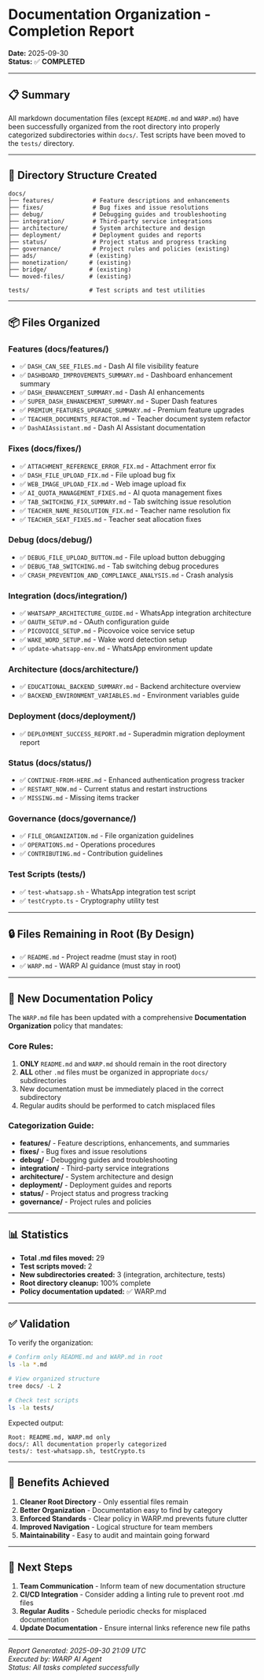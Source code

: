 # Documentation Organization - Completion Report

**Date:** 2025-09-30  
**Status:** ✅ **COMPLETED**

---

## 📋 Summary

All markdown documentation files (except `README.md` and `WARP.md`) have been successfully organized from the root directory into properly categorized subdirectories within `docs/`. Test scripts have been moved to the `tests/` directory.

---

## 📁 Directory Structure Created

```
docs/
├── features/           # Feature descriptions and enhancements
├── fixes/              # Bug fixes and issue resolutions
├── debug/              # Debugging guides and troubleshooting
├── integration/        # Third-party service integrations
├── architecture/       # System architecture and design
├── deployment/         # Deployment guides and reports
├── status/             # Project status and progress tracking
├── governance/         # Project rules and policies (existing)
├── ads/               # (existing)
├── monetization/      # (existing)
├── bridge/            # (existing)
└── moved-files/       # (existing)

tests/                 # Test scripts and test utilities
```

---

## 📦 Files Organized

### Features (docs/features/)
- ✅ `DASH_CAN_SEE_FILES.md` - Dash AI file visibility feature
- ✅ `DASHBOARD_IMPROVEMENTS_SUMMARY.md` - Dashboard enhancement summary
- ✅ `DASH_ENHANCEMENT_SUMMARY.md` - Dash AI enhancements
- ✅ `SUPER_DASH_ENHANCEMENT_SUMMARY.md` - Super Dash features
- ✅ `PREMIUM_FEATURES_UPGRADE_SUMMARY.md` - Premium feature upgrades
- ✅ `TEACHER_DOCUMENTS_REFACTOR.md` - Teacher document system refactor
- ✅ `DashAIAssistant.md` - Dash AI Assistant documentation

### Fixes (docs/fixes/)
- ✅ `ATTACHMENT_REFERENCE_ERROR_FIX.md` - Attachment error fix
- ✅ `DASH_FILE_UPLOAD_FIX.md` - File upload bug fix
- ✅ `WEB_IMAGE_UPLOAD_FIX.md` - Web image upload fix
- ✅ `AI_QUOTA_MANAGEMENT_FIXES.md` - AI quota management fixes
- ✅ `TAB_SWITCHING_FIX_SUMMARY.md` - Tab switching issue resolution
- ✅ `TEACHER_NAME_RESOLUTION_FIX.md` - Teacher name resolution fix
- ✅ `TEACHER_SEAT_FIXES.md` - Teacher seat allocation fixes

### Debug (docs/debug/)
- ✅ `DEBUG_FILE_UPLOAD_BUTTON.md` - File upload button debugging
- ✅ `DEBUG_TAB_SWITCHING.md` - Tab switching debug procedures
- ✅ `CRASH_PREVENTION_AND_COMPLIANCE_ANALYSIS.md` - Crash analysis

### Integration (docs/integration/)
- ✅ `WHATSAPP_ARCHITECTURE_GUIDE.md` - WhatsApp integration architecture
- ✅ `OAUTH_SETUP.md` - OAuth configuration guide
- ✅ `PICOVOICE_SETUP.md` - Picovoice voice service setup
- ✅ `WAKE_WORD_SETUP.md` - Wake word detection setup
- ✅ `update-whatsapp-env.md` - WhatsApp environment update

### Architecture (docs/architecture/)
- ✅ `EDUCATIONAL_BACKEND_SUMMARY.md` - Backend architecture overview
- ✅ `BACKEND_ENVIRONMENT_VARIABLES.md` - Environment variables guide

### Deployment (docs/deployment/)
- ✅ `DEPLOYMENT_SUCCESS_REPORT.md` - Superadmin migration deployment report

### Status (docs/status/)
- ✅ `CONTINUE-FROM-HERE.md` - Enhanced authentication progress tracker
- ✅ `RESTART_NOW.md` - Current status and restart instructions
- ✅ `MISSING.md` - Missing items tracker

### Governance (docs/governance/)
- ✅ `FILE_ORGANIZATION.md` - File organization guidelines
- ✅ `OPERATIONS.md` - Operations procedures
- ✅ `CONTRIBUTING.md` - Contribution guidelines

### Test Scripts (tests/)
- ✅ `test-whatsapp.sh` - WhatsApp integration test script
- ✅ `testCrypto.ts` - Cryptography utility test

---

## 🔒 Files Remaining in Root (By Design)

- ✅ `README.md` - Project readme (must stay in root)
- ✅ `WARP.md` - WARP AI guidance (must stay in root)

---

## 📜 New Documentation Policy

The `WARP.md` file has been updated with a comprehensive **Documentation Organization** policy that mandates:

### Core Rules:
1. **ONLY** `README.md` and `WARP.md` should remain in the root directory
2. **ALL** other `.md` files must be organized in appropriate `docs/` subdirectories
3. New documentation must be immediately placed in the correct subdirectory
4. Regular audits should be performed to catch misplaced files

### Categorization Guide:
- **features/** - Feature descriptions, enhancements, and summaries
- **fixes/** - Bug fixes and issue resolutions
- **debug/** - Debugging guides and troubleshooting
- **integration/** - Third-party service integrations
- **architecture/** - System architecture and design
- **deployment/** - Deployment guides and reports
- **status/** - Project status and progress tracking
- **governance/** - Project rules and policies

---

## 📊 Statistics

- **Total .md files moved:** 29
- **Test scripts moved:** 2
- **New subdirectories created:** 3 (integration, architecture, tests)
- **Root directory cleanup:** 100% complete
- **Policy documentation updated:** ✅ WARP.md

---

## ✅ Validation

To verify the organization:

```bash
# Confirm only README.md and WARP.md in root
ls -la *.md

# View organized structure
tree docs/ -L 2

# Check test scripts
ls -la tests/
```

Expected output:
```
Root: README.md, WARP.md only
docs/: All documentation properly categorized
tests/: test-whatsapp.sh, testCrypto.ts
```

---

## 🎯 Benefits Achieved

1. **Cleaner Root Directory** - Only essential files remain
2. **Better Organization** - Documentation easy to find by category
3. **Enforced Standards** - Clear policy in WARP.md prevents future clutter
4. **Improved Navigation** - Logical structure for team members
5. **Maintainability** - Easy to audit and maintain going forward

---

## 🚀 Next Steps

1. **Team Communication** - Inform team of new documentation structure
2. **CI/CD Integration** - Consider adding a linting rule to prevent root .md files
3. **Regular Audits** - Schedule periodic checks for misplaced documentation
4. **Update Documentation** - Ensure internal links reference new file paths

---

*Report Generated: 2025-09-30 21:09 UTC*  
*Executed by: WARP AI Agent*  
*Status: All tasks completed successfully*
